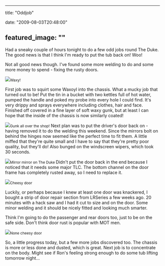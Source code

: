 
---
title: "Oddjob"

date: "2009-08-03T20:48:00"

featured_image: ""
---


Had a sneaky couple of hours tonight to do a few odd jobs round The Duke. The good news is that I think I'm ready to put the tub back on! Woo!

Not all good news though.  I've found some more welding to do and some more money to spend - fixing the rusty doors.

<a href="http://danandtheduke.co.uk/uploaded_images/IMG_0830-738443.JPG"><img src="http://danandtheduke.co.uk/uploaded_images/IMG_0830-738438.JPG"/></a><span style="font-size:85%;">Waxy!</span>

First job was to squirt some Waxoyl into the chassis.  What a mucky job that turned out to be!  Put the tin in a bucket with two kettles full of hot water, pumped the handle and poked my probe into every hole I could find.  It's very drippy and sprays everywhere including  clothes, hair and face.  Finished off covered in a fine layer of soft waxy gunk, but at least I can hope that the inside of the chassis is now similarly coated!

<a href="http://danandtheduke.co.uk/uploaded_images/IMG_0831-714474.JPG"><img src="http://danandtheduke.co.uk/uploaded_images/IMG_0831-714436.JPG"/></a><span style="font-size:85%;">Gunk all over the shop!</span>
<span style="font-size:100%;">
Next plan was to put the driver's door back on - having removed it to do the welding this weekend.  Since the mirrors bolt on behind the hinges now seemed like the perfect time to fit them.  A little miffed that they're quite small and I have to say that they're pretty poor quality, but they'll do!  Also bunged on the windscreen wipers, which took 30 seconds.

</span><a href="http://danandtheduke.co.uk/uploaded_images/IMG_0837-714414.JPG"><img src="http://danandtheduke.co.uk/uploaded_images/IMG_0837-714410.JPG"/></a><span style="font-size:85%;">Mirror mirror on The Duke
</span>
Didn't put the door back in the end because I noticed that it needs some major TLC.  The bottom channel on the door frame has completely rusted away, so I need to replace it.

<a href="http://danandtheduke.co.uk/uploaded_images/IMG_0840-785228.JPG"><img src="http://danandtheduke.co.uk/uploaded_images/IMG_0840-785224.JPG"/></a><span style="font-size:85%;">Cheesy door</span>

Luckily, or perhaps because I knew at least one door was knackered, I bought a strip of door repair section from LRSeries a few weeks ago.  20 minutes with a hack saw and I had it cut to size and on the door.  Some minor welding and it should be nicely fitted and looking much smarter.

Think I'm going to do the passenger and rear doors too, just to be on the safe side.  Don't think door rust is popular with MOT men.

<a href="http://danandtheduke.co.uk/uploaded_images/IMG_0848-785207.JPG"><img src="http://danandtheduke.co.uk/uploaded_images/IMG_0848-785202.JPG"/></a><span style="font-size:85%;">None cheesy door</span>

So, a little progress today, but a few more jobs discovered too.  The chassis is more or less done and dusted, which is great.  Next job is to concentrate on the body.  Might see if Ron's feeling strong enough to do some tub lifting tomorrow night...